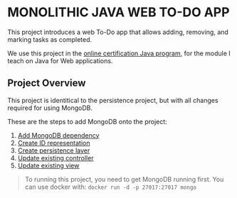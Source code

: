 # MONOLITHIC JAVA WEB TO-DO APP
This project introduces a web To-Do app that allows adding, removing, and marking tasks as completed. 

We use this project in the [online certification Java program](http://pos-graduacao-ead.cp.utfpr.edu.br/java/), for the module I teach on Java for Web applications.

## Project Overview
This project is identitical to the persistence project, but with all changes required for using MongoDB.

These are the steps to add MongoDB onto the project:
1. [Add MongoDB dependency](https://github.com/gabrielcostasilva/java-todo/commit/ea7b767bc8783b399a0e8e35eaab52b484c20df7)
2. [Create ID representation](https://github.com/gabrielcostasilva/java-todo/commit/3cb215b8088afb80f281cb132f3d2b8299297221)
3. [Create persistence layer](https://github.com/gabrielcostasilva/java-todo/commit/f34e3c18458c34bfa163f3da73ecc9bfa74e5bf4)
4. [Update existing controller](https://github.com/gabrielcostasilva/java-todo/commit/cbb03de2815eed5b15b4370f97620bc7002828d3)
5. [Update existing view](https://github.com/gabrielcostasilva/java-todo/commit/1e9be14133644747291f7e19b6d27ec23253d226)

> To running this project, you need to get MongoDB running first. You can use docker with: `docker run -d -p 27017:27017 mongo`